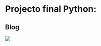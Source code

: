 # Projecto final Python:
## Blog

<img src="https://img.itch.zone/aW1nLzEwNjQ2Njg2LnBuZw==/315x250%23c/RpDvjy.png">
